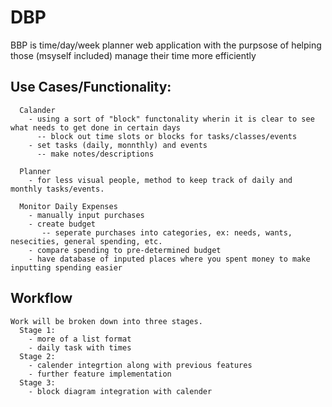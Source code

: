# DBP

BBP is time/day/week planner web application with the purpsose of helping those (msyself included) manage their time more efficiently

## Use Cases/Functionality:
```
  Calander 
    - using a sort of "block" functonality wherin it is clear to see what needs to get done in certain days
      -- block out time slots or blocks for tasks/classes/events 
    - set tasks (daily, monnthly) and events
      -- make notes/descriptions
    
  Planner
    - for less visual people, method to keep track of daily and monthly tasks/events.
    
  Monitor Daily Expenses
    - manually input purchases
    - create budget
       -- seperate purchases into categories, ex: needs, wants, nesecities, general spending, etc.
    - compare spending to pre-determined budget
    - have database of inputed places where you spent money to make inputting spending easier
```
## Workflow
```
Work will be broken down into three stages.
  Stage 1:
    - more of a list format
    - daily task with times
  Stage 2:
    - calender integrtion along with previous features 
    - further feature implementation
  Stage 3: 
    - block diagram integration with calender
